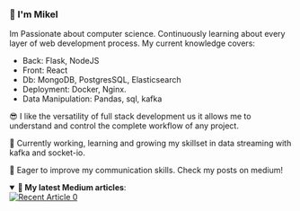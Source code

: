 ### 👋 I'm Mikel

Im Passionate about computer science. 
Continuously learning about every layer of web development process.
My current knowledge covers:
* Back: Flask, NodeJS
* Front: React
* Db: MongoDB, PostgresSQL, Elasticsearch
* Deployment: Docker, Nginx.
* Data Manipulation: Pandas, sql, kafka

:sunglasses: I like the versatility of full stack development us it allows me to understand and control the complete workflow of any project.

🔭 Currently working, learning and growing my skillset in data streaming with kafka and socket-io.

📝 Eager to improve my communication skills. Check my posts on medium!

<details open> 
  <summary><b>📑 My latest Medium articles</b>:</summary>
  <a target="_blank" href="https://github-readme-medium-recent-article.vercel.app/medium/@mzabalza/0">
    <img src="https://github-readme-medium-recent-article.vercel.app/medium/@mzabalza/0" alt="Recent Article 0">
  </a>
</details>


<!--
**mzabalza/mzabalza** is a ✨ _special_ ✨ repository because its `README.md` (this file) appears on your GitHub profile.

Here are some ideas to get you started:

- 🔭 I’m currently working on ...
- 🌱 I’m currently learning ...
- 👯 I’m looking to collaborate on ...
- 🤔 I’m looking for help with ...
- 💬 Ask me about ...
- 📫 How to reach me: ...
- 😄 Pronouns: ...
- ⚡ Fun fact: ...
-->
